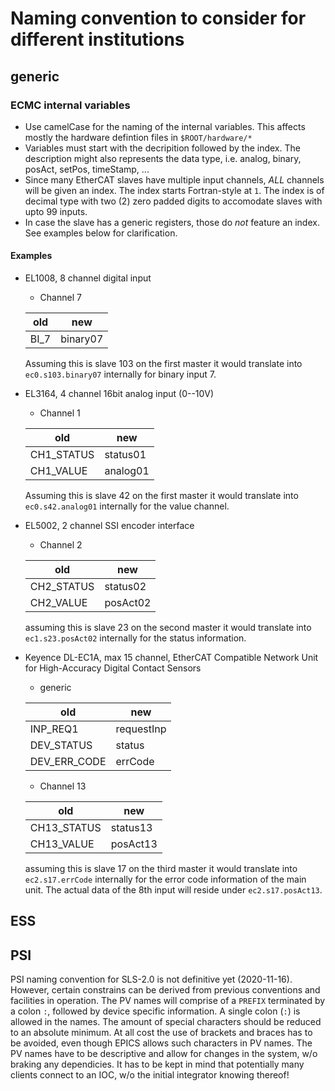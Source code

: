 # Naming convention to consider for different institutions

## generic

### ECMC internal variables

* Use camelCase for the naming of the internal variables.
This affects mostly the hardware defintion files in `$ROOT/hardware/*`
* Variables must start with the decripition followed by the index.
The description might also represents the data type, i.e. analog, binary, posAct, setPos, timeStamp, ...
* Since many EtherCAT slaves have multiple input channels, _ALL_ channels will be given an index.
The index starts Fortran-style at `1`.
The index is of decimal type with two (2) zero padded digits to accomodate slaves with upto 99 inputs.
* In case the slave has a generic registers, those do _not_ feature an index.
See examples below for clarification.

#### Examples

* EL1008, 8 channel digital input

  * Channel 7
  
  | old         | new |
  |--           |--|
  |BI_7         |binary07 |
  
  Assuming this is slave 103 on the first master it would translate into `ec0.s103.binary07` internally for binary input 7.

* EL3164, 4 channel 16bit analog input (0--10V)

  * Channel 1
  
  | old         | new |
  |--           |--|
  |CH1_STATUS   |status01 |
  |CH1_VALUE    |analog01  |
  
  Assuming this is slave 42 on the first master it would translate into `ec0.s42.analog01` internally for the value channel.
  
* EL5002, 2 channel SSI encoder interface

  * Channel 2
  
  | old         | new |
  |--           |--|
  |CH2_STATUS   |status02 |
  |CH2_VALUE    |posAct02  |
  
  assuming this is slave 23 on the second master it would translate into `ec1.s23.posAct02` internally for the status information.

* Keyence DL-EC1A, max 15 channel, EtherCAT Compatible Network Unit for High-Accuracy Digital Contact Sensors

  * generic
  
  | old         | new |
  |--           |--|
  |INP_REQ1     |requestInp |
  |DEV_STATUS   |status |
  |DEV_ERR_CODE |errCode  |

  * Channel 13
  
  | old         | new |
  |--           |--|
  |CH13_STATUS  |status13 |
  |CH13_VALUE   |posAct13  |
  
  assuming this is slave 17 on the third master it would translate into `ec2.s17.errCode` internally for the error code information of the main unit.
  The actual data of the 8th input will reside under `ec2.s17.posAct13`.


## ESS

## PSI

PSI naming convention for SLS-2.0 is not definitive yet (2020-11-16).
However, certain constrains can be derived from previous conventions and facilities in operation.
The PV names will comprise of a `PREFIX` terminated by a colon `:`, followed by device specific information.
A single colon (`:`) is allowed in the names.
The amount of special characters should be reduced to an absolute minimum.
At all cost the use of brackets and braces has to be avoided, even though EPICS allows such characters in PV names.
The PV names have to be descriptive and allow for changes in the system, w/o braking any dependicies.
It has to be kept in mind that potentially many clients connect to an IOC, w/o the initial integrator knowing thereof!
